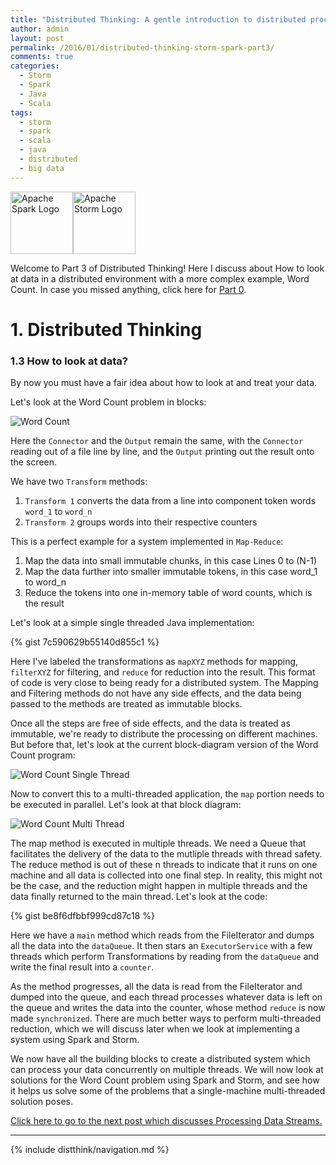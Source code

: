 ```yaml
---
title: "Distributed Thinking: A gentle introduction to distributed processing using Apache Storm and Apache Spark - Part 3" 
author: admin
layout: post
permalink: /2016/01/distributed-thinking-storm-spark-part3/
comments: true
categories:
  - Storm
  - Spark
  - Java
  - Scala
tags:
  - storm
  - spark
  - scala
  - java
  - distributed
  - big data
---
```


<img src="http://spark.apache.org/images/spark-logo-trademark.png" alt="Apache Spark Logo" style="height: 100"/><img src="http://storm.apache.org/images/logo.png" alt="Apache Storm Logo" style="height: 100"/>

Welcome to Part 3 of Distributed Thinking! Here I discuss about How to look at data in a distributed environment with a more complex example, Word Count. In case you missed anything, click here for [Part 0](/2015/12/distributed-thinking-storm-spart-part0 "Distributed Thinking").
<h1>1. Distributed Thinking</h1>

<h3>1.3 How to look at data?</h3>
By now you must have a fair idea about how to look at and treat your data.

Let's look at the Word Count problem in blocks:

![Word Count](http://caffinc.com/wp-content/uploads/2016/01/WordCount.png)

Here the `Connector` and the `Output` remain the same, with the `Connector` reading out of a file line by line, and the `Output` printing out the result onto the screen.

We have two `Transform` methods:

1. `Transform 1` converts the data from a line into component token words `word_1` to `word_n`
2. `Transform 2` groups words into their respective counters

This is a perfect example for a system implemented in `Map-Reduce`:

1. Map the data into small immutable chunks, in this case Lines 0 to (N-1)
2. Map the data further into smaller immutable tokens, in this case word_1 to word_n
3. Reduce the tokens into one in-memory table of word counts, which is the result

Let's look at a simple single threaded Java implementation:

{% gist 7c590629b55140d855c1 %}

Here I've labeled the transformations as `mapXYZ` methods for mapping, `filterXYZ` for filtering, and `reduce` for reduction into the result. This format of code is very close to being ready for a distributed system. The Mapping and Filtering methods do not have any side effects, and the data being passed to the methods are treated as immutable blocks.

Once all the steps are free of side effects, and the data is treated as immutable, we're ready to distribute the processing on different machines. But before that, let's look at the current block-diagram version of the Word Count program:

![Word Count Single Thread](http://caffinc.com/wp-content/uploads/2016/01/WordCountSingleThread.png)

Now to convert this to a multi-threaded application, the `map` portion needs to be executed in parallel. Let's look at that block diagram:

![Word Count Multi Thread](http://caffinc.com/wp-content/uploads/2016/01/WordCountThreads.png)

The map method is executed in multiple threads. We need a Queue that facilitates the delivery of the data to the mutliple threads with thread safety. The reduce method is out of these n threads to indicate that it runs on one machine and all data is collected into one final step. In reality, this might not be the case, and the reduction might happen in multiple threads and the data finally returned to the main thread. Let's look at the code:

{% gist be8f6dfbbf999cd87c18 %}

Here we have a `main` method which reads from the FileIterator and dumps all the data into the `dataQueue`. It then stars an `ExecutorService` with a few threads which perform Transformations by reading from the `dataQueue` and write the final result into a `counter`.

As the method progresses, all the data is read from the FileIterator and dumped into the queue, and each thread processes whatever data is left on the queue and writes the data into the counter, whose method `reduce` is now made `synchronized`. There are much better ways to perform multi-threaded reduction, which we will discuss later when we look at implementing a system using Spark and Storm.

We now have all the building blocks to create a distributed system which can process your data concurrently on multiple threads. We will now look at solutions for the Word Count problem using Spark and Storm, and see how it helps us solve some of the problems that a single-machine multi-threaded solution poses.

[Click here to go to the next post which discusses Processing Data Streams.](/2016/01/distributed-thinking-storm-spark-part4 "Part 4")

----

{% include distthink/navigation.md %}